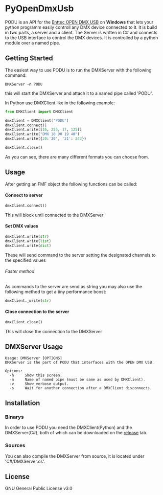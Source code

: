 
# PyOpenDmxUsb

PODU is an API for the [Enttec OPEN DMX USB](https://www.enttec.co.uk/en/product/controls/dmx-usb-interfaces/open-dmx-usb/) on **Windows** that lets your python programm easily controll any DMX device connected to it. It is build in two parts, a server and a client.
The Server is written in C# and connects to the USB interface to control the DMX devices. It is controlled by a python module over a named pipe.

## Getting Started
The easiest way to use PODU is to run the DMXServer with the following command:
```
DMXServer -n PODU
```
this will start the DMXServer and attach it to a named pipe called 'PODU'.

In Python use DMXClient like in the following example:
```py
from DMXClient import DMXClient

dmxClient = DMXClient("PODU")
dmxClient.connect()
dmxClient.write([16, 255, 17, 125])
dmxClient.write("DMX 18 90 19 40")
dmxClient.write({20:'30', '21': 243})

dmxClient.close()
```
As you can see, there are many different formats you can choose from.

## Usage

After getting an FMF object the following functions can be called:

#### Connect to server

```py
dmxClient.connect()
```
This will block until connected to the DMXServer

#### Set DMX values

```py
dmxClient.write(str)
dmxClient.write(list)
dmxClient.write(dict)
```

These will send command to the server setting the designated channels to the specified values

###### Faster method

As commands to the server are send as string you may also use the following method to get a tiny performance boost:
```py
dmxClient._write(str)
```

#### Close connection to the server
```py
dmxClient.close()
```

This will close the connection to the DMXServer

## DMXServer Usage
```
Usage: DMXServer [OPTIONS]
DMXServer is the part of PODU that interfaces with the OPEN DMX USB.

Options:
  -h     Show this screen.
  -n     Name of named pipe (must be same as used by DMXClient).
  -v     Show verbose output.
  -s     Wait for another connection after a DMXClient disconnects.
```

## Installation
### Binarys
In order to use PODU you need the DMXClient(Python) and the DMXServer(C#), both of which can be downloaded on the [release](https://github.com/Coronon/PyOpenDmxUsb/releases) tab.
### Sources
You can also compile the DMXServer from source, it is located under 'C#/DMXServer.cs'.

## License

GNU General Public License v3.0